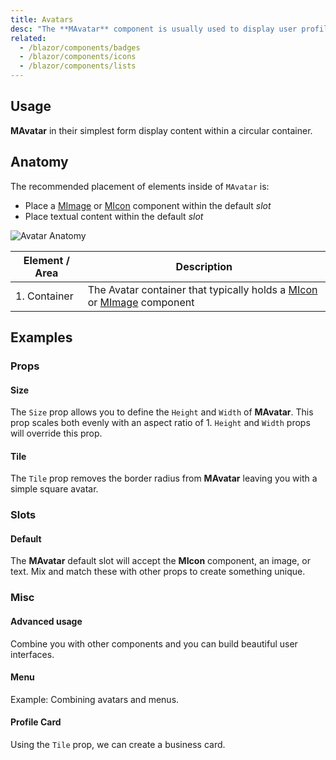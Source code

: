 ```yaml
---
title: Avatars
desc: "The **MAvatar** component is usually used to display user profile pictures. This component allows you to dynamically add and set the border radius of response images, icons and text. The `tile` variable can be used to display an avatar with no border radius."
related:
  - /blazor/components/badges
  - /blazor/components/icons
  - /blazor/components/lists
---
```


## Usage

**MAvatar** in their simplest form display content within a circular container.

<avatars-usage></avatars-usage>

## Anatomy

The recommended placement of elements inside of `MAvatar` is:

* Place a [MImage](blazor/components/images/) or [MIcon](blazor/components/images/) component within the default *slot*
* Place textual content within the default *slot*

![Avatar Anatomy](https://cdn.vuetifyjs.com/docs/images/components-temp/v-avatar/v-avatar-anatomy.png)

| Element / Area | Description |
| - | - |
| 1. Container | The Avatar container that typically holds a [MIcon](blazor/components/icons/) or [MImage](blazor/components/images/) component |

## Examples

### Props

#### Size

The `Size` prop allows you to define the `Height` and `Width` of **MAvatar**. This prop scales both evenly with an aspect ratio of 1. `Height` and `Width` props will override this prop.

<masa-example file="Examples.components.avatars.Size"></masa-example>

#### Tile

The `Tile` prop removes the border radius from **MAvatar** leaving you with a simple square avatar.

<masa-example file="Examples.components.avatars.Tile"></masa-example>

### Slots

#### Default

The **MAvatar** default slot will accept the **MIcon** component, an image, or text. Mix and match these with other props to create something unique.

<masa-example file="Examples.components.avatars.Default"></masa-example>

### Misc

#### Advanced usage

Combine you with other components and you can build beautiful user interfaces.

<masa-example file="Examples.components.avatars.Other"></masa-example>

#### Menu

Example: Combining avatars and menus.

<masa-example file="Examples.components.avatars.Menu"></masa-example>

#### Profile Card

Using the `Tile` prop, we can create a business card.

<masa-example file="Examples.components.avatars.BusinessCard"></masa-example>




